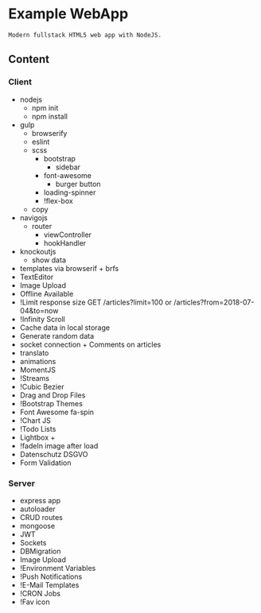 # Example WebApp

`Modern fullstack HTML5 web app with NodeJS.`

## Content

### Client
* nodejs
    - npm init
    - npm install
* gulp 
    - browserify
    - eslint
    - scss
        - bootstrap
            - sidebar
        - font-awesome
            - burger button
        - loading-spinner
        - !flex-box
    - copy
* navigojs
    - router
        - viewController
        - hookHandler
* knockoutjs
    - show data
* templates via browserif + brfs
* TextEditor
* Image Upload
* Offline Available
* !Limit response size GET /articles?limit=100 or /articles?from=2018-07-04&to=now
* !Infinity Scroll
* Cache data in local storage
* Generate random data
* socket connection + Comments on articles
* translato
* animations
* MomentJS
* !Streams
* !Cubic Bezier
* Drag and Drop Files
* !Bootstrap Themes
* Font Awesome fa-spin
* !Chart JS
* !Todo Lists
* Lightbox + 
* !fadeIn image after load
* Datenschutz DSGVO
* Form Validation

### Server

* express app
* autoloader
* CRUD routes
* mongoose
* JWT
* Sockets
* DBMigration
* Image Upload
* !Environment Variables
* !Push Notifications
* !E-Mail Templates
* !CRON Jobs
* !Fav icon
